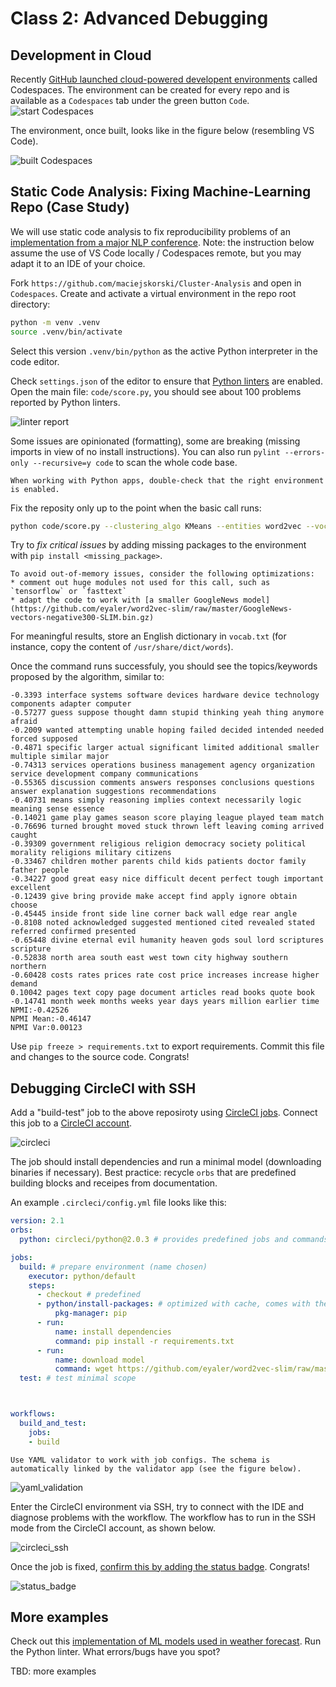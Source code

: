 # Class 2: Advanced Debugging

## Development in Cloud

Recently [GitHub launched cloud-powered developent environments](https://github.com/features/codespaces) called Codespaces.
The environment can be created for every repo and is available as a `Codespaces` tab under the green button `Code`. 
![start Codespaces](figures/start_codespaces.png)

The environment, once built, looks like in the figure below (resembling VS Code).

![built Codespaces](figures/built_codespaces.png)

## Static Code Analysis: Fixing Machine-Learning Repo (Case Study)

We will use static code analysis to fix reproducibility problems of an [implementation from a major NLP conference](https://aclanthology.org/2020.emnlp-main.135.PDF). 
Note: the instruction below assume the use of VS Code locally / Codespaces remote, but you may adapt it to an IDE of your choice.

Fork `https://github.com/maciejskorski/Cluster-Analysis` and open in `Codespaces`. Create and activate a virtual environment in the repo root directory: 
```bash
python -m venv .venv
source .venv/bin/activate
```
Select this version `.venv/bin/python` as the active Python interpreter in the code editor.

Check `settings.json` of the editor to ensure that [Python linters](https://code.visualstudio.com/docs/python/linting) are enabled.
Open the main file: `code/score.py`, you should see about 100 problems reported by Python linters.

![linter report](figures/linter_report.png)

Some issues are opinionated (formatting), some are breaking (missing imports in view of no install instructions).
You can also run `pylint --errors-only --recursive=y code` to scan the whole code base.

```{note}
When working with Python apps, double-check that the right environment is enabled.
```

Fix the reposity only up to the point when the basic call runs:
```bash 
python code/score.py --clustering_algo KMeans --entities word2vec --vocab vocab.txt
```

Try to *fix critical issues* by adding missing packages to the environment with `pip install <missing_package>`.
```{note}
To avoid out-of-memory issues, consider the following optimizations:
* comment out huge modules not used for this call, such as `tensorflow` or `fasttext` 
* adapt the code to work with [a smaller GoogleNews model](https://github.com/eyaler/word2vec-slim/raw/master/GoogleNews-vectors-negative300-SLIM.bin.gz)
```
For meaningful results, store an English dictionary in `vocab.txt` (for instance, copy the content of `/usr/share/dict/words`).

Once the command runs successfuly, you should see the topics/keywords proposed by the algorithm, similar to:
```console
-0.3393 interface systems software devices hardware device technology components adapter computer
-0.57277 guess suppose thought damn stupid thinking yeah thing anymore afraid
-0.2009 wanted attempting unable hoping failed decided intended needed forced supposed
-0.4871 specific larger actual significant limited additional smaller multiple similar major
-0.74313 services operations business management agency organization service development company communications
-0.55365 discussion comments answers responses conclusions questions answer explanation suggestions recommendations
-0.40731 means simply reasoning implies context necessarily logic meaning sense essence
-0.14021 game play games season score playing league played team match
-0.76696 turned brought moved stuck thrown left leaving coming arrived caught
-0.39309 government religious religion democracy society political morality religions military citizens
-0.33467 children mother parents child kids patients doctor family father people
-0.34227 good great easy nice difficult decent perfect tough important excellent
-0.12439 give bring provide make accept find apply ignore obtain choose
-0.45445 inside front side line corner back wall edge rear angle
-0.8108 noted acknowledged suggested mentioned cited revealed stated referred confirmed presented
-0.65448 divine eternal evil humanity heaven gods soul lord scriptures scripture
-0.52838 north area south east west town city highway southern northern
-0.60428 costs rates prices rate cost price increases increase higher demand
0.10042 pages text copy page document articles read books quote book
-0.14741 month week months weeks year days years million earlier time
NPMI:-0.42526
NPMI Mean:-0.46147
NPMI Var:0.00123
```

Use `pip freeze > requirements.txt` to export requirements. 
Commit this file and changes to the source code. Congrats!

## Debugging CircleCI with SSH

Add a "build-test" job to the above reposiroty using [CircleCI jobs](https://circleci.com/docs/language-python/). Connect this job to a [CircleCI account](https://app.circleci.com/).

![circleci](figures/circleci.png)

The job should install dependencies and run a minimal model (downloading binaries if necessary). 
Best practice: recycle `orbs` that are predefined building blocks and receipes from documentation.

An example `.circleci/config.yml` file looks like this:

```yaml
version: 2.1
orbs:
  python: circleci/python@2.0.3 # provides predefined jobs and commands

jobs:
  build: # prepare environment (name chosen)
    executor: python/default
    steps:
      - checkout # predefined
      - python/install-packages: # optimized with cache, comes with the orb (inspect CircleCI for details)
          pkg-manager: pip
      - run:
          name: install dependencies
          command: pip install -r requirements.txt
      - run:
          name: download model
          command: wget https://github.com/eyaler/word2vec-slim/raw/master/GoogleNews-vectors-negative300-SLIM.bin.gz
  test: # test minimal scope



workflows:
  build_and_test:
    jobs:
    - build
```

```{note}
Use YAML validator to work with job configs. The schema is automatically linked by the validator app (see the figure below).
```

![yaml_validation](figures/yaml_validation.png)

Enter the CircleCI environment via SSH, try to connect with the IDE and diagnose problems with the workflow.
The workflow has to run in the SSH mode from the CircleCI account, as shown below.

![circleci_ssh](figures/circleci_ssh.png)

Once the job is fixed, [confirm this by adding the status badge](https://circleci.com/docs/status-badges/). Congrats!

![status_badge](figures/repo_status.png)

## More examples

Check out this [implementation of ML models used in weather forecast](https://github.com/jieyu97/mvpp).
Run the Python linter. What errors/bugs have you spot?

TBD: more examples
